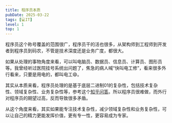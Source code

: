 ```yaml
---
title: 程序员本质
pubDate: 2025-03-22
tags: [💻IT]
level: 1
top: 1
---
```


程序员这个称号覆盖的范围很广，程序员干的活也很多，从架构师到工程师到开发者到程序员到码农，不管是技术深度还是业务广度，都很大。

如果从处理的事物角度来看，可以叫电脑员、数据员、信息员、计算员、图形员等。我曾经听过医院挂号系统出问题了，焦急的病人喊“快叫电工修”，看来很多外行看来，只要是用电的，都叫电工😄。

其实从本质来看，程序员处理的是基于底层二进制01的复杂性，包括技术复杂性、领域复杂性、业务复杂性等，参考这个[知乎问答]。所以程序员很难做，而外行对程序员的期望过高，反而导致很多矛盾。

从这个角度来看，其实如果能专注技术复杂性，减少领域复杂性和业务复杂性，可以让自己的精力更能发挥价值，更有专一性，更容易成为专家。


[知乎问答]: https://www.zhihu.com/question/658580621/answer/51711922668
